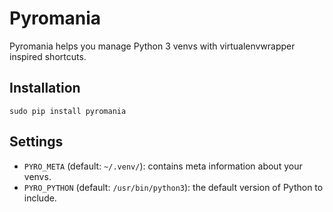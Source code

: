 # Pyromania

Pyromania helps you manage Python 3 venvs with virtualenvwrapper inspired shortcuts.

## Installation

```
sudo pip install pyromania
```

## Settings

* `PYRO_META` (default: `~/.venv/`): contains meta information about your venvs.
* `PYRO_PYTHON` (default: `/usr/bin/python3`): the default version of Python to include.

